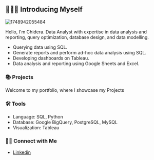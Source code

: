 

## 🙋🏾‍♂️ Introducing Myself

![1748942055484](https://github.com/user-attachments/assets/9289d2b3-5b2d-476b-8845-36fd9d431e79)

Hello, I'm Chidera. Data Analyst with expertise in data analysis and reporting, query optimization, database design, and data modelling.

- Querying data using SQL.
- Generate reports and perform ad-hoc data analysis using SQL.
- Developing dashboards on Tableau.
- Data analysis and reporting using Google Sheets and Excel.

### 📚 Projects

Welcome to my portfolio, where I showcase my Projects

### 🛠️ Tools

- Language: SQL, Python
- Database: Google BigQuery, PostgreSQL, MySQL
- Visualization: Tableau

### 👋🏻 Connect with Me

- [Linkedin]((https://www.linkedin.com/in/chidera-nnamdi/))
